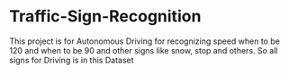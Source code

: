 # Traffic-Sign-Recognition
This project is for Autonomous Driving for recognizing speed when to be 120 and when to be 90 and other signs like snow, stop and others. So all signs for Driving is in this Dataset
